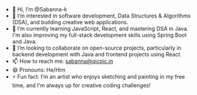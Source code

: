 - 👋 Hi, I’m @Sabanna-k
- 👀 I’m interested in software development, Data Structures & Algorithms (DSA), and building creative web applications.
- 🌱 I’m currently learning JavaScript, React, and mastering DSA in Java. I'm also improving my full-stack development skills using Spring Boot and Java.
- 💞️ I’m looking to collaborate on open-source projects, particularly in backend development with Java and frontend projects using React.
- 📫 How to reach me: sabanna@qicpic.in
- 😄 Pronouns: He/Him
- ⚡ Fun fact: I’m an artist who enjoys sketching and painting in my free time, and I'm always up for creative coding challenges!

